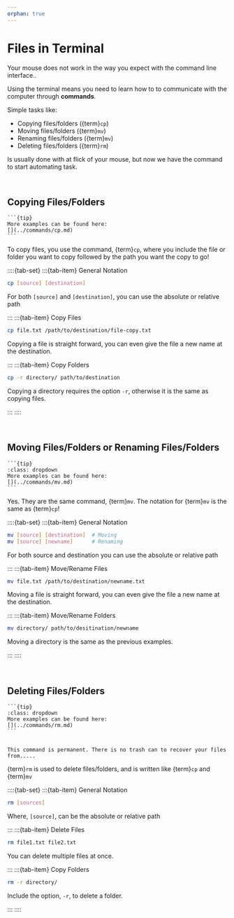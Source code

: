 ```yaml
---
orphan: true
---
```


# Files in Terminal

Your mouse does not work in the way you expect with the command line interface.. 

Using the terminal means you need to learn how to to communicate with the computer through __commands__.

Simple tasks like:

- Copying files/folders ({term}`cp`)
- Moving files/folders ({term}`mv`)
- Renaming files/folders ({term}`mv`)
- Deleting files/folders ({term}`rm`)

Is usually done with at flick of your mouse, but now we have the command to start automating task. 

<br>

## Copying Files/Folders

````{margin}
```{tip}
More examples can be found here: 
[](../commands/cp.md)
```
````

To copy files, you use the command, {term}`cp`, where you include the file or folder you want to copy followed by the path you want the copy to go!



::::{tab-set}
:::{tab-item} General Notation
```bash
cp [source] [destination]
```

For both `[source]` and `[destination]`, you can use the absolute or relative path

:::
:::{tab-item} Copy Files
```bash
cp file.txt /path/to/destination/file-copy.txt
```

Copying a file is straight forward, you can even give the file a new name at the destination.

:::
:::{tab-item} Copy Folders
```bash
cp -r directory/ path/to/destination
```

Copying a directory requires the option `-r`, otherwise it is the same as copying files.

:::
::::

<br>

## Moving Files/Folders or Renaming Files/Folders 

````{margin}
```{tip}
:class: dropdown
More examples can be found here: 
[](../commands/mv.md)
```
````

Yes. They are the same command, {term}`mv`. The notation for {term}`mv` is the same as {term}`cp`!



::::{tab-set}
:::{tab-item} General Notation
```bash
mv [source] [destination]  # Moving
mv [source] [newname]      # Renaming
```

For both source and destination you can use the absolute or relative path

:::
:::{tab-item} Move/Rename Files
```bash
mv file.txt /path/to/destination/newname.txt
```

Moving a file is straight forward, you can even give the file a new name at the destination.

:::
:::{tab-item} Move/Rename Folders
```bash
mv directory/ path/to/desitination/newname
```

Moving a directory is the same as the previous examples.

:::
::::


<br>

## Deleting Files/Folders

````{margin}
```{tip}
:class: dropdown
More examples can be found here: 
[](../commands/rm.md)
```
````

```{caution}

This command is permanent. There is no trash can to recover your files from.....

```

{term}`rm` is used to delete files/folders, and is written like {term}`cp` and {term}`mv`



::::{tab-set}
:::{tab-item} General Notation
```bash
rm [sources]
```

Where,  `[source]`, can be the absolute or relative path

:::
:::{tab-item} Delete Files
```bash
rm file1.txt file2.txt
```

You can delete multiple files at once.

:::
:::{tab-item} Copy Folders
```bash
rm -r directory/
```

Include the option, `-r`, to delete a folder.

:::
::::

